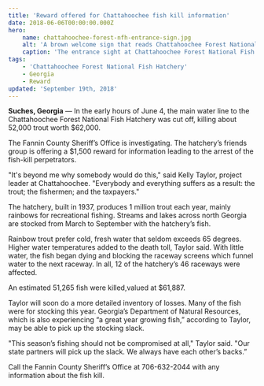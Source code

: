 ```yaml
---
title: 'Reward offered for Chattahoochee fish kill information'
date: 2018-06-06T00:00:00.000Z
hero:
    name: chattahoochee-forest-nfh-entrance-sign.jpg
    alt: 'A brown welcome sign that reads Chattahoochee Forest National Fish Hatchery, U.S. Fish and Wildlife Service, Department of the Interior.'
    caption: 'The entrance sight at Chattahoochee Forest National Fish Hatchery in Suches, GA. Photo by USFWS.'
tags:
    - 'Chattahoochee Forest National Fish Hatchery'
    - Georgia
    - Reward
updated: 'September 19th, 2018'
---
```


**Suches, Georgia** &mdash; In the early hours of June 4, the main water line to the Chattahoochee Forest National Fish Hatchery was cut off, killing about 52,000 trout worth $62,000.

The Fannin County Sheriff’s Office is investigating. The hatchery’s friends group is offering a $1,500 reward for information leading to the arrest of the fish-kill perpetrators.

"It's beyond me why somebody would do this," said Kelly Taylor, project leader at Chattahoochee. "Everybody and everything suffers as a result: the trout; the fishermen; and the taxpayers."

The hatchery, built in 1937, produces 1 million trout each year, mainly rainbows for recreational fishing. Streams and lakes across north Georgia are stocked from March to September with the hatchery’s fish.

Rainbow trout prefer cold, fresh water that seldom exceeds 65 degrees. Higher water temperatures added to the death toll, Taylor said. With little water, the fish began dying and blocking the raceway screens which funnel water to the next raceway. In all, 12 of the hatchery’s 46 raceways were affected.

An estimated 51,265 fish were killed,valued at $61,887.

Taylor will soon do a more detailed inventory of losses. Many of the fish were for stocking this year. Georgia’s Department of Natural Resources, which is also experiencing “a great year growing fish,” according to Taylor, may be able to pick up the stocking slack.

"This season’s fishing should not be compromised at all," Taylor said. "Our state partners will pick up the slack. We always have each other’s backs.”

Call the Fannin County Sheriff’s Office at 706-632-2044 with any information about the fish kill.
